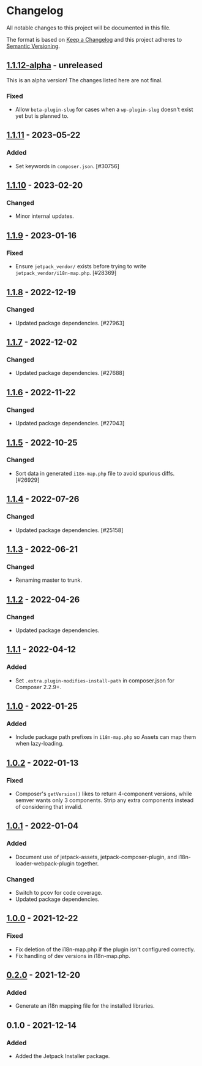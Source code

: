 # Changelog

All notable changes to this project will be documented in this file.

The format is based on [Keep a Changelog](https://keepachangelog.com/en/1.0.0/)
and this project adheres to [Semantic Versioning](https://semver.org/spec/v2.0.0.html).

## [1.1.12-alpha] - unreleased

This is an alpha version! The changes listed here are not final.

### Fixed
- Allow `beta-plugin-slug` for cases when a `wp-plugin-slug` doesn't exist yet but is planned to.

## [1.1.11] - 2023-05-22
### Added
- Set keywords in `composer.json`. [#30756]

## [1.1.10] - 2023-02-20
### Changed
- Minor internal updates.

## [1.1.9] - 2023-01-16
### Fixed
- Ensure `jetpack_vendor/` exists before trying to write `jetpack_vendor/i18n-map.php`. [#28369]

## [1.1.8] - 2022-12-19
### Changed
- Updated package dependencies. [#27963]

## [1.1.7] - 2022-12-02
### Changed
- Updated package dependencies. [#27688]

## [1.1.6] - 2022-11-22
### Changed
- Updated package dependencies. [#27043]

## [1.1.5] - 2022-10-25
### Changed
- Sort data in generated `i18n-map.php` file to avoid spurious diffs. [#26929]

## [1.1.4] - 2022-07-26
### Changed
- Updated package dependencies. [#25158]

## [1.1.3] - 2022-06-21
### Changed
- Renaming master to trunk.

## [1.1.2] - 2022-04-26
### Changed
- Updated package dependencies.

## [1.1.1] - 2022-04-12
### Added
- Set `.extra.plugin-modifies-install-path` in composer.json for Composer 2.2.9+.

## [1.1.0] - 2022-01-25
### Added
- Include package path prefixes in `i18n-map.php` so Assets can map them when lazy-loading.

## [1.0.2] - 2022-01-13
### Fixed
- Composer's `getVersion()` likes to return 4-component versions, while semver wants only 3 components. Strip any extra components instead of considering that invalid.

## [1.0.1] - 2022-01-04
### Added
- Document use of jetpack-assets, jetpack-composer-plugin, and i18n-loader-webpack-plugin together.

### Changed
- Switch to pcov for code coverage.
- Updated package dependencies.

## [1.0.0] - 2021-12-22
### Fixed
- Fix deletion of the i18n-map.php if the plugin isn't configured correctly.
- Fix handling of dev versions in i18n-map.php.

## [0.2.0] - 2021-12-20
### Added
- Generate an i18n mapping file for the installed libraries.

## 0.1.0 - 2021-12-14
### Added
- Added the Jetpack Installer package.

[1.1.12-alpha]: https://github.com/Automattic/jetpack-composer-plugin/compare/v1.1.11...v1.1.12-alpha
[1.1.11]: https://github.com/Automattic/jetpack-composer-plugin/compare/v1.1.10...v1.1.11
[1.1.10]: https://github.com/Automattic/jetpack-composer-plugin/compare/v1.1.9...v1.1.10
[1.1.9]: https://github.com/Automattic/jetpack-composer-plugin/compare/v1.1.8...v1.1.9
[1.1.8]: https://github.com/Automattic/jetpack-composer-plugin/compare/v1.1.7...v1.1.8
[1.1.7]: https://github.com/Automattic/jetpack-composer-plugin/compare/v1.1.6...v1.1.7
[1.1.6]: https://github.com/Automattic/jetpack-composer-plugin/compare/v1.1.5...v1.1.6
[1.1.5]: https://github.com/Automattic/jetpack-composer-plugin/compare/v1.1.4...v1.1.5
[1.1.4]: https://github.com/Automattic/jetpack-composer-plugin/compare/v1.1.3...v1.1.4
[1.1.3]: https://github.com/Automattic/jetpack-composer-plugin/compare/v1.1.2...v1.1.3
[1.1.2]: https://github.com/Automattic/jetpack-composer-plugin/compare/v1.1.1...v1.1.2
[1.1.1]: https://github.com/Automattic/jetpack-composer-plugin/compare/v1.1.0...v1.1.1
[1.1.0]: https://github.com/Automattic/jetpack-composer-plugin/compare/v1.0.2...v1.1.0
[1.0.2]: https://github.com/Automattic/jetpack-composer-plugin/compare/v1.0.1...v1.0.2
[1.0.1]: https://github.com/Automattic/jetpack-composer-plugin/compare/v1.0.0...v1.0.1
[1.0.0]: https://github.com/Automattic/jetpack-composer-plugin/compare/v0.2.0...v1.0.0
[0.2.0]: https://github.com/Automattic/jetpack-composer-plugin/compare/v0.1.0...v0.2.0

